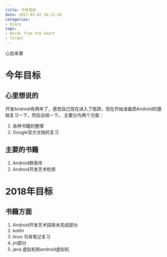 ```yaml
---
title: 今年目标
date: 2017-03-02 16:12:16
categories:
- Diary
tags:
- Words from the heart
- Target
---
```


心血来潮

<!-- more -->
# 今年目标
## 心里想说的
开发Android有两年了，感觉自己现在进入了瓶颈，现在开始准备把Android的基础复习一下，然后总结一下。
主要分为两个方面：
1. 各种书籍的整理
2. Google官方文档的复习

## 主要的书籍
1. Android群英传
2. Android开发艺术检索


# 2018年目标
## 书籍方面
1. Android开发艺术探索未完成部分
2. kotlin
3. linux 鸟哥笔记复习
4. jni部分
5. java 虚拟机和android虚拟机
